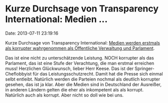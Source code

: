 Kurze Durchsage von Transparency International: Medien \...
===========================================================

Date: 2013-07-11 23:19:16

Kurze Durchsage von Transparency International: [Medien werden erstmals
als korrupter wahrgenommen als Öffentliche Verwaltung und
Parlament](http://transparency.de/2013-07-09-GCB-2013.2322.0.html).

Das ist eine nicht zu unterschätzende Leistung. NOCH korrupter als das
Parlament, das ist eine Stufe der Verachtung, die man erstmal erreichen
muss! Herzlichen Glückwunsch, lieber Herr Keese. Das ist der
Springer-Cheflobbyist für das Leistungsschutzrecht. Damit hat die Presse
sich einmal selbt entleibt. Natürlich werden die Parteien nochmal als
deutlich korrupter gesehen, das ist ja klar. Aber die Medien sind in
Deutschland der Ausreißer, in anderen Ländern gelten die eher als
inkompetent als als korrupt. Natürlich auch als korrupt. Aber nicht so
doll wie bei uns.
